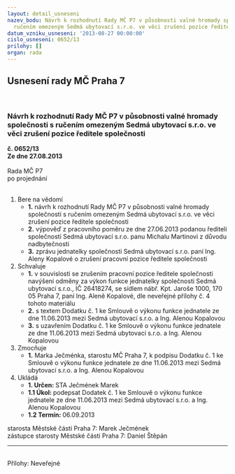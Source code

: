 ```yaml
---
layout: detail_usneseni
nazev_bodu: Návrh k rozhodnutí Rady MČ P7 v působnosti valné hromady společnosti s
  ručením omezeným Sedmá ubytovací s.r.o. ve věci zrušení pozice ředitele společnosti
datum_vzniku_usneseni: '2013-08-27 00:00:00'
cislo_usneseni: 0652/13
prilohy: []
organ: rada
---
```

<div id="ucUsn_pList" class="usn">
	<span><h2>Usnesení rady MČ Praha 7 </h2>
<br></span><div class="standBody">
<span><h3>Návrh k rozhodnutí Rady MČ P7 v působnosti valné hromady společnosti s ručením omezeným Sedmá ubytovací s.r.o. ve věci zrušení pozice ředitele společnosti</h3></span><div class="center">
		<strong>č. 0652/13</strong><br>
	</div>
<div class="center">
		<strong>Ze dne 27.08.2013</strong><br><br>
	</div>Rada MČ P7<br> po projednání<br><br><ol>
<li>Bere na vědomí<ul>
<li>
<strong>1.</strong> návrh k rozhodnutí Rady MČ P7 v působnosti valné hromady společnosti s ručením omezeným Sedmá ubytovací s.r.o. ve věci zrušení pozice ředitele společnosti</li>
<li>
<strong>2.</strong> výpověď z pracovního poměru ze dne 27.06.2013 podanou řediteli společnosti Sedmá ubytovací s.r.o. panu Michalu Martinovi z důvodu nadbytečnosti</li>
<li>
<strong>3.</strong> zprávu jednatelky společnosti Sedmá ubytovací s.r.o. paní Ing. Aleny Kopalové o zrušení pracovní pozice ředitele společnosti</li>
</ul>
</li>
<li>Schvaluje<ul>
<li>
<strong>1.</strong> v souvislosti se zrušením pracovní pozice ředitele společnosti navýšení odměny za výkon funkce jednatelky společnosti Sedmá ubytovací s.r.o., IČ 26418274, se sídlem nábř. Kpt. Jaroše 1000, 170 05  Praha 7, paní Ing. Aleně Kopalové, dle neveřejné přílohy č. 4 tohoto materiálu</li>
<li>
<strong>2.</strong> s textem Dodatku č. 1 ke Smlouvě o výkonu funkce jednatele ze dne 11.06.2013 mezi Sedmá ubytovací s.r.o. a Ing. Alenou Kopalovou</li>
<li>
<strong>3.</strong> s uzavřením Dodatku č. 1 ke Smlouvě o výkonu funkce jednatele ze dne 11.06.2013 mezi Sedmá ubytovací s.r.o. a Ing. Alenou Kopalovou</li>
</ul>
</li>
<li>Zmocňuje<ul><li>
<strong>1.</strong> Marka Ječménka, starostu MČ Praha 7, k podpisu Dodatku č. 1 ke Smlouvě o výkonu funkce jednatele ze dne 11.06.2013 mezi Sedmá ubytovací s.r.o. a Ing. Alenou Kopalovou  </li></ul>
</li>
<li>Ukládá<ul>
<li>
<strong>1. Určen: </strong>STA Ječmének Marek</li>
<li>
<strong>1.1 Úkol: </strong>podepsat Dodatek č. 1 ke Smlouvě o výkonu funkce jednatele ze dne 11.06.2013 mezi Sedmá ubytovací s.r.o. a Ing. Alenou Kopalovou</li>
<li>
<strong>1.2 Termín: </strong>06.09.2013</li>
</ul>
</li>
</ol>starosta Městské části Praha 7: Marek Ječmének<br>zástupce starosty Městské části Praha 7: Daniel Štěpán <hr>
<br>Přílohy: Neveřejné</div>
</div>